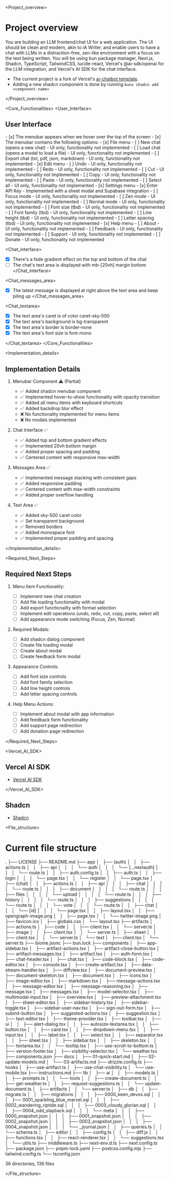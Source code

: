 <Project_overview>

# Project overview

You are building an LLM frontend/chat UI for a web application. The UI should be clean and modern, akin to iA Writer, and enable users to have a chat with LLMs in a distraction-free, zen-like environment with a focus on the text being written. You will be using bun package manager, Next.js, Shadcn, TypeScript, TailwindCSS, lucide-react, Vercel's @ai-sdk/openai for the LLM integration, and Vercel's AI SDK for the chat interface.

<IMPORTANT>

- The current project is a fork of Vercel's [ai-chatbot template](https://github.com/vercel/ai-chatbot).
- Adding a new shadcn component is done by running `bunx shadcn add <component-name>`

</IMPORTANT>

</Project_overview>

<Core_Functionalities>
<User_Interface>

## User Interface

<Menubar>
- [x] The menubar appears when we hover over the top of the screen
- [x] The menubar contains the following options:
  - [x] File menu
    - [ ] New chat (opens a new chat) - UI only, functionality not implemented
    - [ ] Load chat (opens a modal to load a file) - UI only, functionality not implemented
    - [ ] Export chat (txt, pdf, json, markdown) - UI only, functionality not implemented
  - [x] Edit menu
    - [ ] Undo - UI only, functionality not implemented
    - [ ] Redo - UI only, functionality not implemented
    - [ ] Cut - UI only, functionality not implemented
    - [ ] Copy - UI only, functionality not implemented
    - [ ] Paste - UI only, functionality not implemented
    - [ ] Select all - UI only, functionality not implemented
  - [x] Settings menu
    - [x] Enter API Key - Implemented with a sheet modal and Supabase integration
    - [ ] Focus mode - UI only, functionality not implemented
    - [ ] Zen mode - UI only, functionality not implemented
    - [ ] Normal mode - UI only, functionality not implemented
    - [ ] Font size (tbd) - UI only, functionality not implemented
    - [ ] Font family (tbd) - UI only, functionality not implemented
    - [ ] Line height (tbd) - UI only, functionality not implemented
    - [ ] Letter spacing (tbd) - UI only, functionality not implemented
  - [x] Help menu
    - [ ] About - UI only, functionality not implemented
    - [ ] Feedback - UI only, functionality not implemented
    - [ ] Support - UI only, functionality not implemented
    - [ ] Donate - UI only, functionality not implemented
</Menubar>

<!-- ### Sidebar

- [x] The sidebar appears when we click on the sidebar icon
- [x] The sidebar contains the chat history from latest to oldest interactions
- [x] The sidebar contains a + button to create a new chat (top right) -->

<Chat_interface>

- [x] There's a fade gradient effect on the top and bottom of the chat
- [ ] The chat's text area is displayed with mb-[20vh] margin bottom
      </Chat_interface>

<Chat_messages_area>

- [x] The latest message is displayed at right above the text area and keep piling up
      </Chat_messages_area>

<Chat_textarea>

- [x] The text area's caret is of color caret-sky-500
- [x] The text area's background is bg-transparent
- [x] The text area's border is border-none
- [x] The text area's font size is font-mono

</Chat_textarea>
</Core_Functionalities>

<Implementation_details>

## Implementation Details

1. Menubar Component ⚠️ (Partial)

   - ✅ Added shadcn menubar component
   - ✅ Implemented hover-to-show functionality with opacity transition
   - ✅ Added all menu items with keyboard shortcuts
   - ✅ Added backdrop blur effect
   - ❌ No functionality implemented for menu items
   - ❌ No modals implemented

2. Chat Interface ✅

   - ✅ Added top and bottom gradient effects
   - ✅ Implemented 20vh bottom margin
   - ✅ Added proper spacing and padding
   - ✅ Centered content with responsive max-width

3. Messages Area ✅

   - ✅ Implemented message stacking with consistent gaps
   - ✅ Added responsive padding
   - ✅ Centered content with max-width constraints
   - ✅ Added proper overflow handling

4. Text Area ✅
   - ✅ Added sky-500 caret color
   - ✅ Set transparent background
   - ✅ Removed borders
   - ✅ Added monospace font
   - ✅ Implemented proper padding and spacing

</Implementation_details>

<Required_Next_Steps>

## Required Next Steps

1. Menu Item Functionality:

   - [ ] Implement new chat creation
   - [ ] Add file loading functionality with modal
   - [ ] Add export functionality with format selection
   - [ ] Implement edit operations (undo, redo, cut, copy, paste, select all)
   - [ ] Add appearance mode switching (Focus, Zen, Normal)

2. Required Modals:

   - [ ] Add shadcn dialog component
   - [ ] Create file loading modal
   - [ ] Create about modal
   - [ ] Create feedback form modal

3. Appearance Controls:

   - [ ] Add font size controls
   - [ ] Add font family selection
   - [ ] Add line height controls
   - [ ] Add letter spacing controls

4. Help Menu Actions:
   - [ ] Implement about modal with app information
   - [ ] Add feedback form functionality
   - [ ] Add support page redirection
   - [ ] Add donation page redirection

</Required_Next_Steps>

<Documentation>

<Vercel_AI_SDK>

## Vercel AI SDK

- [Vercel AI SDK](https://sdk.vercel.ai/docs)

</Vercel_AI_SDK>

<Shadcn>

## Shadcn

- [Shadcn](https://ui.shadcn.com/)

</Shadcn>

</Documentation>

<File_structure>

# Current file structure

.
├── LICENSE
├── README.md
├── app
│   ├── (auth)
│   │   ├── actions.ts
│   │   ├── api
│   │   │   └── auth
│   │   │   └── [...nextauth]
│   │   │   └── route.ts
│   │   ├── auth.config.ts
│   │   ├── auth.ts
│   │   ├── login
│   │   │   └── page.tsx
│   │   └── register
│   │   └── page.tsx
│   ├── (chat)
│   │   ├── actions.ts
│   │   ├── api
│   │   │   ├── chat
│   │   │   │   └── route.ts
│   │   │   ├── document
│   │   │   │   └── route.ts
│   │   │   ├── files
│   │   │   │   └── upload
│   │   │   │   └── route.ts
│   │   │   ├── history
│   │   │   │   └── route.ts
│   │   │   ├── suggestions
│   │   │   │   └── route.ts
│   │   │   └── vote
│   │   │   └── route.ts
│   │   ├── chat
│   │   │   └── [id]
│   │   │   └── page.tsx
│   │   ├── layout.tsx
│   │   ├── opengraph-image.png
│   │   ├── page.tsx
│   │   └── twitter-image.png
│   ├── favicon.ico
│   ├── globals.css
│   └── layout.tsx
├── artifacts
│   ├── actions.ts
│   ├── code
│   │   ├── client.tsx
│   │   └── server.ts
│   ├── image
│   │   ├── client.tsx
│   │   └── server.ts
│   ├── sheet
│   │   ├── client.tsx
│   │   └── server.ts
│   └── text
│   ├── client.tsx
│   └── server.ts
├── biome.jsonc
├── bun.lock
├── components
│   ├── app-sidebar.tsx
│   ├── artifact-actions.tsx
│   ├── artifact-close-button.tsx
│   ├── artifact-messages.tsx
│   ├── artifact.tsx
│   ├── auth-form.tsx
│   ├── chat-header.tsx
│   ├── chat.tsx
│   ├── code-block.tsx
│   ├── code-editor.tsx
│   ├── console.tsx
│   ├── create-artifact.tsx
│   ├── data-stream-handler.tsx
│   ├── diffview.tsx
│   ├── document-preview.tsx
│   ├── document-skeleton.tsx
│   ├── document.tsx
│   ├── icons.tsx
│   ├── image-editor.tsx
│   ├── markdown.tsx
│   ├── message-actions.tsx
│   ├── message-editor.tsx
│   ├── message-reasoning.tsx
│   ├── message.tsx
│   ├── messages.tsx
│   ├── model-selector.tsx
│   ├── multimodal-input.tsx
│   ├── overview.tsx
│   ├── preview-attachment.tsx
│   ├── sheet-editor.tsx
│   ├── sidebar-history.tsx
│   ├── sidebar-toggle.tsx
│   ├── sidebar-user-nav.tsx
│   ├── sign-out-form.tsx
│   ├── submit-button.tsx
│   ├── suggested-actions.tsx
│   ├── suggestion.tsx
│   ├── text-editor.tsx
│   ├── theme-provider.tsx
│   ├── toolbar.tsx
│   ├── ui
│   │   ├── alert-dialog.tsx
│   │   ├── autosize-textarea.tsx
│   │   ├── button.tsx
│   │   ├── card.tsx
│   │   ├── dropdown-menu.tsx
│   │   ├── input.tsx
│   │   ├── label.tsx
│   │   ├── select.tsx
│   │   ├── separator.tsx
│   │   ├── sheet.tsx
│   │   ├── sidebar.tsx
│   │   ├── skeleton.tsx
│   │   ├── textarea.tsx
│   │   └── tooltip.tsx
│   ├── use-scroll-to-bottom.ts
│   ├── version-footer.tsx
│   ├── visibility-selector.tsx
│   └── weather.tsx
├── components.json
├── docs
│   ├── 01-quick-start.md
│   ├── 02-update-models.md
│   └── 03-artifacts.md
├── drizzle.config.ts
├── hooks
│   ├── use-artifact.ts
│   ├── use-chat-visibility.ts
│   └── use-mobile.tsx
├── instructions.md
├── lib
│   ├── ai
│   │   ├── models.ts
│   │   ├── prompts.ts
│   │   └── tools
│   │   ├── create-document.ts
│   │   ├── get-weather.ts
│   │   ├── request-suggestions.ts
│   │   └── update-document.ts
│   ├── artifacts
│   │   └── server.ts
│   ├── db
│   │   ├── migrate.ts
│   │   ├── migrations
│   │   │   ├── 0000_keen_devos.sql
│   │   │   ├── 0001_sparkling_blue_marvel.sql
│   │   │   ├── 0002_wandering_riptide.sql
│   │   │   ├── 0003_cloudy_glorian.sql
│   │   │   ├── 0004_odd_slayback.sql
│   │   │   └── meta
│   │   │   ├── 0000_snapshot.json
│   │   │   ├── 0001_snapshot.json
│   │   │   ├── 0002_snapshot.json
│   │   │   ├── 0003_snapshot.json
│   │   │   ├── 0004_snapshot.json
│   │   │   └── \_journal.json
│   │   ├── queries.ts
│   │   └── schema.ts
│   ├── editor
│   │   ├── config.ts
│   │   ├── diff.js
│   │   ├── functions.tsx
│   │   ├── react-renderer.tsx
│   │   └── suggestions.tsx
│   └── utils.ts
├── middleware.ts
├── next-env.d.ts
├── next.config.ts
├── package.json
├── pnpm-lock.yaml
├── postcss.config.mjs
├── tailwind.config.ts
└── tsconfig.json

36 directories, 136 files

</File_structure>

